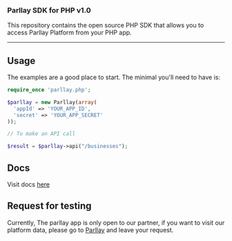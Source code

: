 ### Parllay SDK for PHP v1.0

This repository contains the open source PHP SDK that allows you to access Parllay Platform from your PHP app.

----

Usage
-----

The examples are a good place to start. The minimal you'll need to have is:
```php
require_once 'parllay.php';

$parllay = new Parllay(array(
  'appId' => 'YOUR_APP_ID',
  'secret' => 'YOUR_APP_SECRET'
));

// To make an API call

$result = $parllay->api("/businesses");
```

Docs
----
Visit docs [here](https://github.com/parllaysocial/parllay-php-sdk/wiki)

Request for testing
-------------------

Currently, The parllay app is only open to our partner, if you want to visit our platform data, please go to [Parllay](http://parllay.com) and leave your request.
